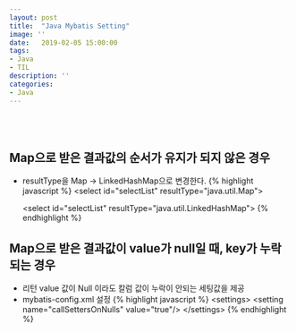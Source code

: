 ```yaml
---
layout: post
title:  "Java Mybatis Setting"
image: ''
date:   2019-02-05 15:00:00
tags:
- Java
- TIL
description: ''
categories:
- Java
---
```


<br/>
<br/>

## Map으로 받은 결과값의 순서가 유지가 되지 않은 경우
- resultType을 Map -> LinkedHashMap으로 변경한다.
{% highlight javascript %}
    &lt;select id="selectList" resultType="java.util.Map"&gt;

    &lt;select id="selectList" resultType="java.util.LinkedHashMap"&gt;
{% endhighlight %}

## Map으로 받은 결과값이 value가 null일 때, key가 누락되는 경우
- 리턴 value 값이 Null 이라도 칼럼 값이 누락이 안되는 세팅값을 제공
- mybatis-config.xml 설정
{% highlight javascript %}
    &lt;settings&gt;
        &lt;setting name="callSettersOnNulls" value="true"/&gt;
    &lt;/settings&gt;
{% endhighlight %}